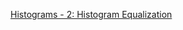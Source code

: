 [Histograms - 2: Histogram Equalization](https://docs.opencv.org/4.x/d5/daf/tutorial_py_histogram_equalization.html)